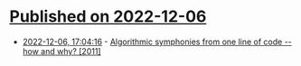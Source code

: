# [Published on 2022-12-06](index.md)

* [2022-12-06, 17:04:16](https://lobste.rs/s/cimsee/algorithmic_symphonies_from_one_line) - [Algorithmic symphonies from one line of code -- how and why? [2011]](http://countercomplex.blogspot.com/2011/10/algorithmic-symphonies-from-one-line-of.html)
